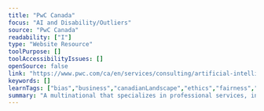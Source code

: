 ```yaml
---
title: "PwC Canada"
focus: "AI and Disability/Outliers"
source: "PwC Canada"
readability: ["I"]
type: "Website Resource"
toolPurpose: []
toolAccessibilityIssues: []
openSource: false
link: "https://www.pwc.com/ca/en/services/consulting/artificial-intelligence.html"
keywords: []
learnTags: ["bias","business","canadianLandscape","ethics","fairness","inclusivePractice"]
summary: "A multinational that specializes in professional services, including AI integration. "
---
```



